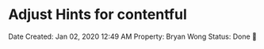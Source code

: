 # Adjust Hints for contentful

Date Created: Jan 02, 2020 12:49 AM
Property: Bryan Wong
Status: Done 🙌
